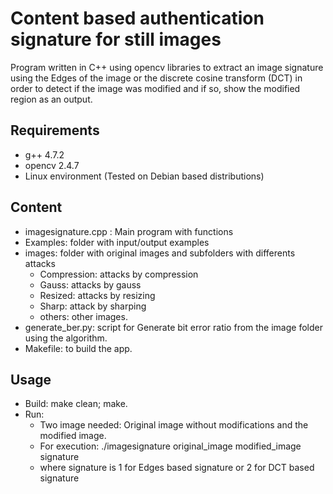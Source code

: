 Content based authentication signature for still images
=======================================================

Program written in C++ using opencv libraries to extract an image signature 
using the Edges of the image or the discrete cosine transform (DCT) in order to 
detect if the image was modified and if so, show the modified region as an output.


Requirements
------------

* g++ 4.7.2
* opencv 2.4.7
* Linux environment (Tested on Debian based distributions)


Content
-------

* imagesignature.cpp : Main program with functions
* Examples: folder with input/output examples
* images: folder with original images and subfolders with differents attacks
  * Compression: attacks by compression
  * Gauss: attacks by gauss 
  * Resized: attacks by resizing
  * Sharp: attack by sharping
  * others: other images.
* generate_ber.py: script for Generate bit error ratio from the image folder using the algorithm.
* Makefile: to build the app.

Usage
-----

* Build: make clean; make.
* Run:
	* Two image needed: Original image without modifications and the modified image.
	* For execution: ./imagesignature original_image modified_image signature 
    * where signature is 1 for Edges based signature or 2 for DCT based signature 
